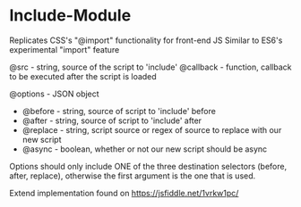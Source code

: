 # Include-Module
Replicates CSS's "@import" functionality for front-end JS
Similar to ES6's experimental "import" feature


@src - string, source of the script to 'include'
@callback - function, callback to be executed after the script is loaded

@options - JSON object
- @before - string, source of script to 'include' before
- @after - string, source of script to 'include' after
- @replace - string, script source or regex of source to replace with our new script
- @async - boolean, whether or not our new script should be async

Options should only include ONE of the three destination selectors (before, after, replace), 
otherwise the first argument is the one that is used.

Extend implementation found on https://jsfiddle.net/1vrkw1pc/
